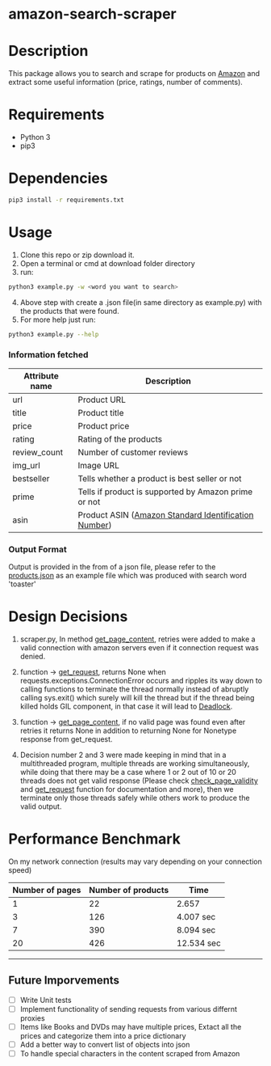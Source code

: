# amazon-search-scraper

# Description
This package allows you to search and scrape for products on [Amazon](https://www.amazon.com) and extract some useful information (price, ratings, number of comments).

# Requirements
- Python 3
- pip3

# Dependencies
```bash
pip3 install -r requirements.txt
```

# Usage
1. Clone this repo or zip download it.
2. Open a terminal or cmd at download folder directory
3. run:
```bash 
python3 example.py -w <word you want to search>
```
4. Above step with create a .json file(in same directory as example.py) with the products that were found.
5. For more help just run:
```bash 
python3 example.py --help
```

### Information fetched

Attribute name      | Description
------------------- | ---------------------------------------
url                 | Product URL
title               | Product title
price               | Product price
rating              | Rating of the products
review_count        | Number of customer reviews
img_url             | Image URL
bestseller          | Tells whether a product is best seller or not
prime               | Tells if product is supported by Amazon prime or not
asin                | Product ASIN ([Amazon Standard Identification Number](https://fr.wikipedia.org/wiki/Amazon_Standard_Identification_Number))

### Output Format
Output is provided in the from of a json file, please refer to the [products.json](https://github.com/ankushduacodes/amazon-search-scraper/blob/master/products.json) as an example file which was produced with search word 'toaster'

# Design Decisions
1. scraper.py, In method [get_page_content](https://github.com/ankushduacodes/amazon-search-scraper/blob/master/amazon_scraper_module/scraper.py#L102), retries were added to make a valid connection with amazon servers even if it connection request was denied.

2. function -> [get_request](https://github.com/ankushduacodes/amazon-search-scraper/blob/master/amazon_scraper_module/scraper.py#L56), returns None when requests.exceptions.ConnectionError occurs and ripples its way down to calling functions to terminate the thread normally instead of abruptly calling sys.exit() which surely will kill the thread but if the thread being killed holds GIL component, in that case it will lead to [Deadlock](https://en.wikipedia.org/wiki/Deadlock).

3. function -> [get_page_content](https://github.com/ankushduacodes/amazon-search-scraper/blob/master/amazon_scraper_module/scraper.py#L102), if no valid page was found even after retries it returns None in addition to returning None for Nonetype response from get_request.

4. Decision number 2 and 3 were made keeping in mind that in a multithreaded program, multiple threads are working simultaneously, while doing that there may be a case where 1 or 2 out of 10 or 20 threads does not get valid response (Please check [check_page_validity](https://github.com/ankushduacodes/amazon-search-scraper/blob/master/amazon_scraper_module/scraper.py#L83[) and [get_request](https://github.com/ankushduacodes/amazon-search-scraper/blob/master/amazon_scraper_module/scraper.py#L56) function for documentation and more), then we terminate only those threads safely while others work to produce the valid output.

# Performance Benchmark
On my network connection (results may vary depending on your connection speed)

Number of pages     | Number of products | Time              |
--------------------|--------------------|-------------------|
 1                  | 22                 | 2.657             |
 3                  | 126                | 4.007 sec         |
 7                  | 390                | 8.094 sec         |
 20                 | 426                | 12.534 sec        |
--------------------------------------------------------------

## Future Imporvements
- [ ] Write Unit tests
- [ ] Implement functionality of sending requests from various differnt proxies
- [ ] Items like Books and DVDs may have multiple prices, Extact all the prices and categorize them into a price dictionary
- [ ] Add a better way to convert list of objects into json
- [ ] To handle special characters in the content scraped from Amazon
